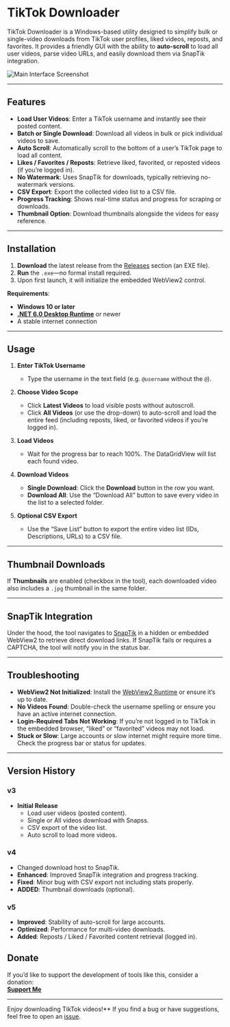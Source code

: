 # TikTok Downloader

TikTok Downloader is a Windows-based utility designed to simplify bulk or single-video downloads from TikTok user profiles, liked videos, reposts, and favorites. It provides a friendly GUI with the ability to **auto-scroll** to load all user videos, parse video URLs, and easily download them via SnapTik integration.

![Main Interface Screenshot](./screenshots/main-interface.png)

---

## Features

- **Load User Videos**: Enter a TikTok username and instantly see their posted content.
- **Batch or Single Download**: Download all videos in bulk or pick individual videos to save.
- **Auto Scroll**: Automatically scroll to the bottom of a user’s TikTok page to load all content.
- **Likes / Favorites / Reposts**: Retrieve liked, favorited, or reposted videos (if you’re logged in).
- **No Watermark**: Uses SnapTik for downloads, typically retrieving no-watermark versions.
- **CSV Export**: Export the collected video list to a CSV file.
- **Progress Tracking**: Shows real-time status and progress for scraping or downloads.
- **Thumbnail Option**: Download thumbnails alongside the videos for easy reference.

---

## Installation

1. **Download** the latest release from the [Releases](./releases) section (an EXE file).
2. **Run** the `.exe`—no formal install required.
3. Upon first launch, it will initialize the embedded WebView2 control.

**Requirements**:
- **Windows 10 or later**  
- [**.NET 6.0 Desktop Runtime**](https://dotnet.microsoft.com/en-us/download) or newer  
- A stable internet connection

---

## Usage

1. **Enter TikTok Username**  
   - Type the username in the text field (e.g. `@username` without the `@`).

2. **Choose Video Scope**  
   - Click **Latest Videos** to load visible posts without autoscroll.  
   - Click **All Videos** (or use the drop-down) to auto-scroll and load the entire feed (including reposts, liked, or favorited videos if you’re logged in).

3. **Load Videos**  
   - Wait for the progress bar to reach 100%. The DataGridView will list each found video.

4. **Download Videos**  
   - **Single Download**: Click the **Download** button in the row you want.  
   - **Download All**: Use the “Download All” button to save every video in the list to a selected folder.

5. **Optional CSV Export**  
   - Use the “Save List” button to export the entire video list (IDs, Descriptions, URLs) to a CSV file.

---

## Thumbnail Downloads

If **Thumbnails** are enabled (checkbox in the tool), each downloaded video also includes a `.jpg` thumbnail in the same folder.

---

## SnapTik Integration

Under the hood, the tool navigates to [SnapTik](https://snaptik.app) in a hidden or embedded WebView2 to retrieve direct download links. If SnapTik fails or requires a CAPTCHA, the tool will notify you in the status bar.

---

## Troubleshooting

- **WebView2 Not Initialized**: Install the [WebView2 Runtime](https://developer.microsoft.com/en-us/microsoft-edge/webview2/) or ensure it’s up to date.
- **No Videos Found**: Double-check the username spelling or ensure you have an active internet connection.
- **Login-Required Tabs Not Working**: If you’re not logged in to TikTok in the embedded browser, “liked” or “favorited” videos may not load.
- **Stuck or Slow**: Large accounts or slow internet might require more time. Check the progress bar or status for updates.

---

## Version History

### v3
- **Initial Release**
  - Load user videos (posted content).
  - Single or All videos download with Snapss.
  - CSV export of the video list.
  - Auto scroll to load more videos.

### v4
- Changed download host to SnapTik.
- **Enhanced**: Improved SnapTik integration and progress tracking.
- **Fixed**: Minor bug with CSV export not including stats properly.
- **ADDED**: Thumbnail downloads (optional).
  
### v5
- **Improved**: Stability of auto-scroll for large accounts.
- **Optimized**: Performance for multi-video downloads.
- **Added**: Reposts / Liked / Favorited content retrieval (logged in).


## Donate

If you’d like to support the development of tools like this, consider a donation:  
[**Support Me**](https://links.coolshrimpmodz.com)

---

Enjoy downloading TikTok videos!** If you find a bug or have suggestions, feel free to open an [issue](./issues).
